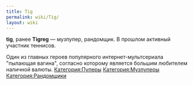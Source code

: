 ```yaml
---
title: Tig
permalink: wiki/Tig/
layout: wiki
---
```


**tig**, ранее **Tigreg** — музпупер, рандомщик. В прошлом активный
участник теннисов.

Один из главных героев популярного интернет-мультсериала "пылающая
вагина", согласно которому является большим любителем наличной валюты.
[Категория:Пуперы](Категория:Пуперы "wikilink")
[Категория:Музпуперы](Категория:Музпуперы "wikilink")
[Категория:Рандомщики](Категория:Рандомщики "wikilink")

